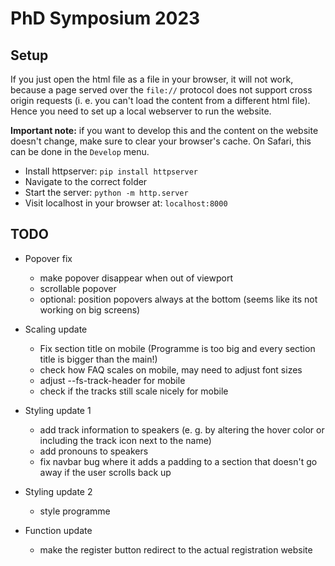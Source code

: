 # PhD Symposium 2023

## Setup

If you just open the html file as a file in your browser, it will not work, because a page served over the `file://` protocol does not support cross origin requests (i. e. you can't load the content from a different html file). Hence you need to set up a local webserver to run the website.

**Important note:** if you want to develop this and the content on the website doesn't change, make sure to clear your browser's cache. On Safari, this can be done in the `Develop` menu.

- Install httpserver: `pip install httpserver`
-  Navigate to the correct folder
- Start the server: `python -m http.server`
- Visit localhost in your browser at: `localhost:8000`

## TODO
- Popover fix
    - make popover disappear when out of viewport
    - scrollable popover
    - optional: position popovers always at the bottom (seems like its not working on big screens)

- Scaling update
    - Fix section title on mobile (Programme is too big and every section title is bigger than the main!)
    - check how FAQ scales on mobile, may need to adjust font sizes
    - adjust --fs-track-header for mobile
    - check if the tracks still scale nicely for mobile

- Styling update 1
    - add track information to speakers (e. g. by altering the hover color or including the track icon next to the name)
    - add pronouns to speakers
    - fix navbar bug where it adds a padding to a section that doesn't go away if the user scrolls back up

- Styling update 2
    - style programme

- Function update
    - make the register button redirect to the actual registration website
